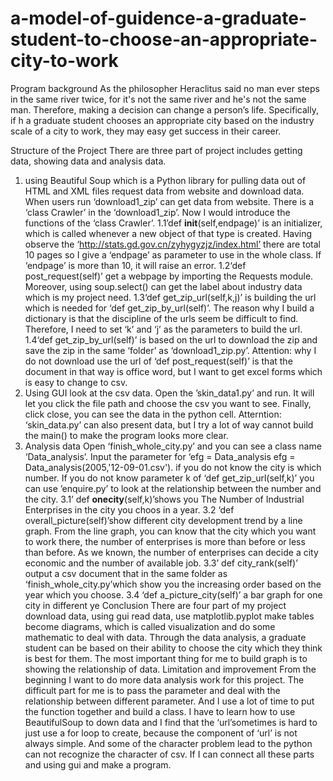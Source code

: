 # a-model-of-guidence-a-graduate-student-to-choose-an-appropriate-city-to-work
Program background
As the philosopher Heraclitus said no man ever steps in the same river twice, for it's  not the same river and he's not the same man. Therefore, making a decision can  change a person’s life. Specifically, if h a graduate student chooses an appropriate city  based on the industry scale of a city to work, they may easy get success in their career.

Structure of the Project
There are three part of project includes getting data, showing data and analysis data.
1. using Beautiful Soup which is a Python library for pulling data out of HTML and 
XML files request data from website and download data. When users run 
‘download1_zip’ can get data from website. There is a ‘class Crawler’ in the 
‘download1_zip’. Now I would introduce the functions of the ‘class Crawler’.
1.1’def __init__(self,endpage)’ is an initializer, which is called whenever a new object 
of that type is created. Having observe the ‘http://stats.gd.gov.cn/zyhygyzjz/index.html’
there are total 10 pages so I give a ‘endpage’ as parameter to use in the whole class. If 
‘endpage’ is more than 10, it will raise an error.
1.2‘def post_request(self)’ get a webpage by importing the Requests module. 
Moreover, using soup.select() can get the label about industry data which is my 
project need.
1.3‘def get_zip_url(self,k,j)’ is building the url which is needed for ‘def 
get_zip_by_url(self)’. The reason why I build a dictionary is that the discipline of the 
urls seem be difficult to find. Therefore, I need to set ‘k’ and ‘j’ as the parameters to 
build the url.
1.4‘def get_zip_by_url(self)’ is based on the url to download the zip and save the zip 
in the same ‘folder’ as ‘download1_zip.py’.
Attention: why I do not download use the url of ‘def post_request(self)’ is that the 
document in that way is office word, but I want to get excel forms which is easy to 
change to csv.
2. Using GUI look at the csv data. Open the ’skin_data1.py’ and run. It will let you 
click the file path and choose the csv you want to see. Finally, click close, you can 
see the data in the python cell.
Atterntion: ‘skin_data.py’ can also present data, but I try a lot of way cannot build the 
main() to make the program looks more clear.
3. Analysis data
Open ‘finish_whole_city.py’ and you can see a class name ‘Data_analysis’. Input 
the parameter for ‘efg = Data_analysis efg = Data_analysis(2005,'12-09-01.csv').
if you do not know the city is which number. If you do not know parameter k of 
‘def get_zip_url(self,k)’ you can use ’enquire.py’ to look at the relationship
between the number and the city.
3.1’ def __onecity__(self,k)’shows you The Number of Industrial Enterprises in the 
city you choos in a year.
3.2 ‘def overall_picture(self)’show different city development trend by a line graph.
From the line graph, you can know that the city which you want to work there, the 
number of enterprises is more than before or less than before. As we known, the 
number of enterprises can decide a city economic and the number of available job.
3.3’ def city_rank(self)’ output a csv document that in the same folder as 
‘finish_whole_city.py’which show you the increasing order based on the year which 
you choose.
3.4 ‘def a_picture_city(self)’ a bar graph for one city in different ye
Conclusion
There are four part of my project download data, using gui read data, use 
matplotlib.pyplot make tables become diagrams, which is called visualization and do 
some mathematic to deal with data. Through the data analysis, a graduate student can 
be based on their ability to choose the city which they think is best for them. The most 
important thing for me to build graph is to showing the relationship of data.
Limitation and improvement
From the beginning I want to do more data analysis work for this project. The difficult 
part for me is to pass the parameter and deal with the relationship between different 
parameter. And I use a lot of time to put the function together and build a class. I have 
to learn how to use BeautifulSoup to down data and I find that the ‘url’sometimes is 
hard to just use a for loop to create, because the component of ‘url’ is not always 
simple. And some of the character problem lead to the python can not recognize the 
character of csv. If I can connect all these parts and using gui and make a program.
